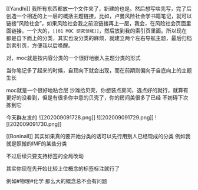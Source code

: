 [[Yandhi]]
我所有东西都放一个文件夹了，新建的也是。然后想写啥先写，完了后创造一个相近的上一层的概括主题链接，比如，卢曼风险社会学书籍笔记，就可以链接“风险社会”，如果风险社会我之前没链接再上一层，我会，在风险社会页面里面链接，一个大的，`[[01 MOC 研究领域]]`，然后放到我的索引页里面。所以现在都是自下而上的分类，其实也没分类的麻烦，就建立两个左右导航主题，最后归档到索引页，方便我以后唤醒。

对，moc就是按内容分类的一个很好地嵌入主题分类的形式

当你笔记多了起来的时候，自顶向下就会出现，而在前期则偏向于自底向上的主题生长

moc就是一个很好地粘合层
沙滩拾贝壳，你想装点房间，选点好的就行，就算有更好的没看到，但是有很多你中意的贝壳了，你的房间美很多了已经
不妨碍下次拣到它

今天群友发的
![[202009091728.png]]
![[202009091729.png]]
![[202009091730.png]]

[[Boninall]]
其实如果真的要开始分类的话可以先行用别人已经现成的分类
例如我就是照搬的IMF的某些分类

不过后续只要支持标签的全局改动

其实你现在先开始比较上位概念的标签标注就行了

例如#物理#化学 那么大的概念总不会有问题

